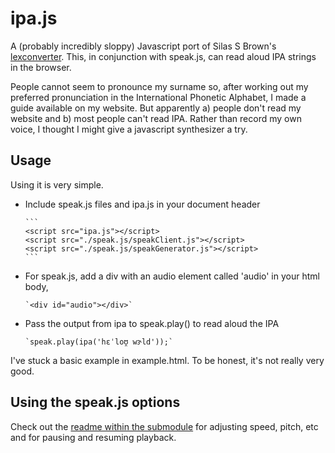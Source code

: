 ipa.js
========

A (probably incredibly sloppy) Javascript port of Silas S Brown's [lexconverter](http://people.ds.cam.ac.uk/ssb22/gradint/lexconvert.html). This, in conjunction with speak.js, can read aloud IPA strings in the browser.

People cannot seem to pronounce my surname so, after working out my preferred pronunciation in the International Phonetic Alphabet, I made a guide available on my website. But apparently a) people don't read my website and b) most people can't read IPA. Rather than record my own voice, I thought I might give a javascript synthesizer a try.

Usage
--------

Using it is very simple.

* Include speak.js files and ipa.js in your document header

      ```
      <script src="ipa.js"></script>
      <script src="./speak.js/speakClient.js"></script>
      <script src="./speak.js/speakGenerator.js"></script>
      ```

* For speak.js, add a div with an audio element called 'audio' in your html body,

      `<div id="audio"></div>`

* Pass the output from ipa to speak.play() to read aloud the IPA

      `speak.play(ipa('hɛˈloʊ̯ wɝld'));`

I've stuck a basic example in example.html. To be honest, it's not really very good.

Using the speak.js options
--------

Check out the [readme within the submodule](https://github.com/newsky/speak.js/blob/master/README.markdown) for adjusting speed, pitch, etc and for pausing and resuming playback.
